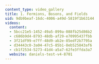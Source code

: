 ```yaml
---
content_type: video_gallery
title: 1. Fermions, Bosons, and Fields
uid: 9db9beaf-16dc-4006-a49d-5819f1b63144
videos:
  content:
  - 5bcc21e5-1452-49a5-899a-088fb25d86b2
  - c686b9d4-8793-48db-af29-e70995437fbb
  - 3f21df99-e7ff-48d9-ab2e-85edf2b7795a
  - d34443c0-3a04-47c5-85b1-8eb525843af6
  - cb1f2534-5273-41d4-a5a7-62fe3ffda3a7
  website: daniels-test-v4-8701
---
```

